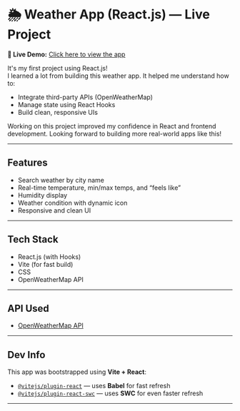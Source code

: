 # 🌦 Weather App (React.js) — Live Project

**🔗 Live Demo:** [Click here to view the app](https://bhoomi-sahu.github.io/My-weather-app-react/)

It's my first project using React.js!  
I learned a lot from building this weather app. It helped me understand how to:
- Integrate third-party APIs (OpenWeatherMap)
- Manage state using React Hooks
- Build clean, responsive UIs

Working on this project improved my confidence in React and frontend development. Looking forward to building more real-world apps like this!

---

##  Features
- Search weather by city name
-  Real-time temperature, min/max temps, and “feels like”
-  Humidity display
-  Weather condition with dynamic icon
-  Responsive and clean UI

---

##  Tech Stack
- React.js (with Hooks)
- Vite (for fast build)
- CSS
- OpenWeatherMap API

---

##  API Used
- [OpenWeatherMap API](https://openweathermap.org/current)

---

##  Dev Info

This app was bootstrapped using **Vite + React**:

- [`@vitejs/plugin-react`](https://github.com/vitejs/vite-plugin-react/blob/main/packages/plugin-react/README.md) — uses **Babel** for fast refresh
- [`@vitejs/plugin-react-swc`](https://github.com/vitejs/vite-plugin-react-swc) — uses **SWC** for even faster refresh

---



